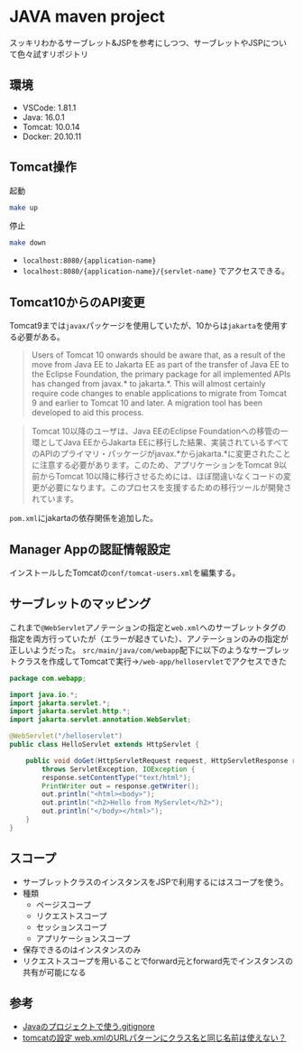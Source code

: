 # JAVA maven project
スッキリわかるサーブレット&JSPを参考にしつつ、サーブレットやJSPについて色々試すリポジトリ

## 環境
- VSCode: 1.81.1
- Java: 16.0.1
- Tomcat: 10.0.14
- Docker: 20.10.11

## Tomcat操作
起動
```bash
make up
```

停止
```bash
make down
```

- `localhost:8080/{application-name}`
- `localhost:8080/{application-name}/{servlet-name}`
でアクセスできる。

## Tomcat10からのAPI変更
Tomcat9までは`javax`パッケージを使用していたが、10からは`jakarta`を使用する必要がある。

> Users of Tomcat 10 onwards should be aware that, as a result of the move from Java EE to Jakarta EE as part of the transfer of Java EE to the Eclipse Foundation, the primary package for all implemented APIs has changed from javax.* to jakarta.*. This will almost certainly require code changes to enable applications to migrate from Tomcat 9 and earlier to Tomcat 10 and later. A migration tool has been developed to aid this process.

> Tomcat 10以降のユーザは、Java EEのEclipse Foundationへの移管の一環としてJava EEからJakarta EEに移行した結果、実装されているすべてのAPIのプライマリ・パッケージがjavax.*からjakarta.*に変更されたことに注意する必要があります。このため、アプリケーションをTomcat 9以前からTomcat 10以降に移行させるためには、ほぼ間違いなくコードの変更が必要になります。このプロセスを支援するための移行ツールが開発されています。

`pom.xml`にjakartaの依存関係を追加した。


## Manager Appの認証情報設定
インストールしたTomcatの`conf/tomcat-users.xml`を編集する。

## サーブレットのマッピング
これまで`@WebServlet`アノテーションの指定と`web.xml`へのサーブレットタグの指定を両方行っていたが（エラーが起きていた）、アノテーションのみの指定が正しいようだった。
`src/main/java/com/webapp`配下に以下のようなサーブレットクラスを作成してTomcatで実行→`/web-app/helloservlet`でアクセスできた

```java
package com.webapp;

import java.io.*;
import jakarta.servlet.*;
import jakarta.servlet.http.*;
import jakarta.servlet.annotation.WebServlet;

@WebServlet("/helloservlet")
public class HelloServlet extends HttpServlet {

    public void doGet(HttpServletRequest request, HttpServletResponse response)
        throws ServletException, IOException {
        response.setContentType("text/html");
        PrintWriter out = response.getWriter();
        out.println("<html><body>");
        out.println("<h2>Hello from MyServlet</h2>");
        out.println("</body></html>");
    }
}
```

## スコープ
- サーブレットクラスのインスタンスをJSPで利用するにはスコープを使う。
- 種類
  - ページスコープ
  - リクエストスコープ
  - セッションスコープ
  - アプリケーションスコープ
- 保存できるのはインスタンスのみ
- リクエストスコープを用いることでforward元とforward先でインスタンスの共有が可能になる



## 参考
- [Javaのプロジェクトで使う.gitignore](https://qiita.com/tora470/items/d61c3fcb261e48edc996)
- [tomcatの設定 web.xmlのURLパターンにクラス名と同じ名前は使えない？](https://teratail.com/questions/122182)